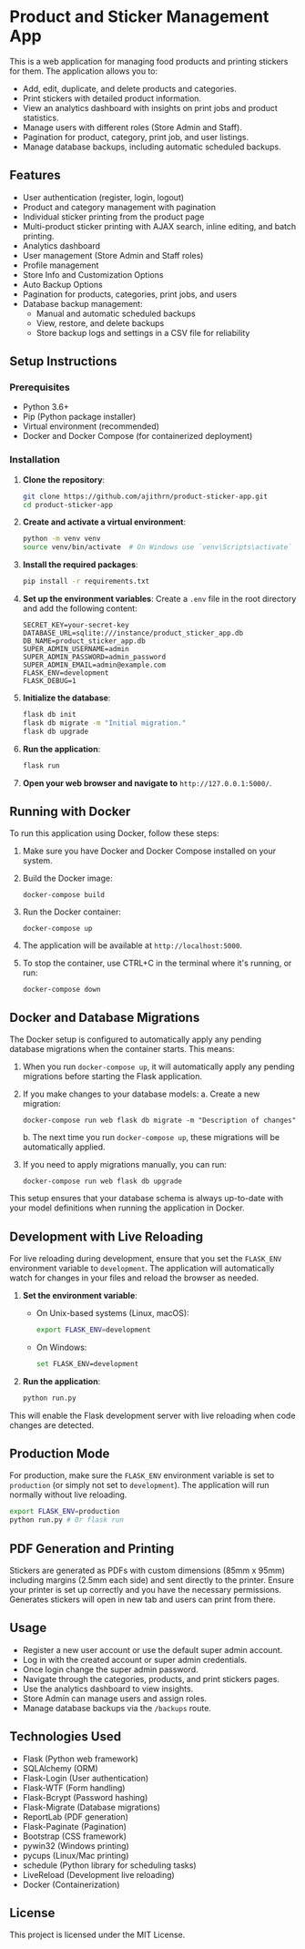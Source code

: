 # Product and Sticker Management App

This is a web application for managing food products and printing stickers for them. The application allows you to:
- Add, edit, duplicate, and delete products and categories.
- Print stickers with detailed product information.
- View an analytics dashboard with insights on print jobs and product statistics.
- Manage users with different roles (Store Admin and Staff).
- Pagination for product, category, print job, and user listings.
- Manage database backups, including automatic scheduled backups.

## Features
- User authentication (register, login, logout)
- Product and category management with pagination
- Individual sticker printing from the product page
- Multi-product sticker printing with AJAX search, inline editing, and batch printing.
- Analytics dashboard
- User management (Store Admin and Staff roles)
- Profile management
- Store Info and Customization Options
- Auto Backup Options
- Pagination for products, categories, print jobs, and users
- Database backup management:
  - Manual and automatic scheduled backups
  - View, restore, and delete backups
  - Store backup logs and settings in a CSV file for reliability

## Setup Instructions

### Prerequisites
- Python 3.6+
- Pip (Python package installer)
- Virtual environment (recommended)
- Docker and Docker Compose (for containerized deployment)

### Installation

1. **Clone the repository**:

   ```sh
   git clone https://github.com/ajithrn/product-sticker-app.git
   cd product-sticker-app
   ```

2. **Create and activate a virtual environment**:

   ```sh
   python -m venv venv
   source venv/bin/activate  # On Windows use `venv\Scripts\activate`
   ```

3. **Install the required packages**:

   ```sh
   pip install -r requirements.txt
   ```

4. **Set up the environment variables**:
   Create a `.env` file in the root directory and add the following content:
   ```plaintext
   SECRET_KEY=your-secret-key
   DATABASE_URL=sqlite:///instance/product_sticker_app.db
   DB_NAME=product_sticker_app.db
   SUPER_ADMIN_USERNAME=admin
   SUPER_ADMIN_PASSWORD=admin_password
   SUPER_ADMIN_EMAIL=admin@example.com
   FLASK_ENV=development
   FLASK_DEBUG=1
   ```

5. **Initialize the database**:
   ```sh
   flask db init
   flask db migrate -m "Initial migration."
   flask db upgrade
   ```

6. **Run the application**:
   ```sh
   flask run
   ```

7. **Open your web browser and navigate to** `http://127.0.0.1:5000/`.

## Running with Docker

To run this application using Docker, follow these steps:

1. Make sure you have Docker and Docker Compose installed on your system.

2. Build the Docker image:
   ```
   docker-compose build
   ```

3. Run the Docker container:
   ```
   docker-compose up
   ```

4. The application will be available at `http://localhost:5000`.

5. To stop the container, use CTRL+C in the terminal where it's running, or run:
   ```
   docker-compose down
   ```

## Docker and Database Migrations

The Docker setup is configured to automatically apply any pending database migrations when the container starts. This means:

1. When you run `docker-compose up`, it will automatically apply any pending migrations before starting the Flask application.

2. If you make changes to your database models:
   a. Create a new migration:
      ```
      docker-compose run web flask db migrate -m "Description of changes"
      ```
   b. The next time you run `docker-compose up`, these migrations will be automatically applied.

3. If you need to apply migrations manually, you can run:
   ```
   docker-compose run web flask db upgrade
   ```

This setup ensures that your database schema is always up-to-date with your model definitions when running the application in Docker.

## Development with Live Reloading
For live reloading during development, ensure that you set the `FLASK_ENV` environment variable to `development`. The application will automatically watch for changes in your files and reload the browser as needed.

1. **Set the environment variable**:
    - On Unix-based systems (Linux, macOS):
      ```sh
      export FLASK_ENV=development
      ```
    - On Windows:
      ```sh
      set FLASK_ENV=development
      ```

2. **Run the application**:
    ```sh
    python run.py
    ```

This will enable the Flask development server with live reloading when code changes are detected.

## Production Mode
For production, make sure the `FLASK_ENV` environment variable is set to `production` (or simply not set to `development`). The application will run normally without live reloading.

```sh
export FLASK_ENV=production
python run.py # Or flask run
```

## PDF Generation and Printing
Stickers are generated as PDFs with custom dimensions (85mm x 95mm) including margins (2.5mm each side) and sent directly to the printer. Ensure your printer is set up correctly and you have the necessary permissions. Generates stickers will open in new tab and users can print from there.


## Usage
- Register a new user account or use the default super admin account.
- Log in with the created account or super admin credentials.
- Once login change the super admin password.
- Navigate through the categories, products, and print stickers pages.
- Use the analytics dashboard to view insights.
- Store Admin can manage users and assign roles.
- Manage database backups via the `/backups` route.

## Technologies Used
- Flask (Python web framework)
- SQLAlchemy (ORM)
- Flask-Login (User authentication)
- Flask-WTF (Form handling)
- Flask-Bcrypt (Password hashing)
- Flask-Migrate (Database migrations)
- ReportLab (PDF generation)
- Flask-Paginate (Pagination)
- Bootstrap (CSS framework)
- pywin32 (Windows printing)
- pycups (Linux/Mac printing)
- schedule (Python library for scheduling tasks)
- LiveReload (Development live reloading)
- Docker (Containerization)

## License
This project is licensed under the MIT License.